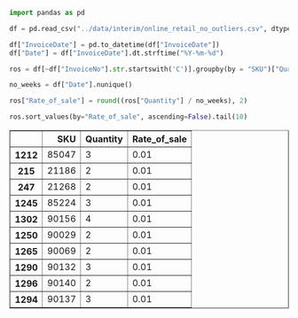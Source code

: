 ```python
import pandas as pd

df = pd.read_csv("../data/interim/online_retail_no_outliers.csv", dtype = {"InvoiceNo": str})
```


```python
df["InvoiceDate"] = pd.to_datetime(df["InvoiceDate"])
df["Date"] = df["InvoiceDate"].dt.strftime("%Y-%m-%d")
```


```python
ros = df[~df["InvoiceNo"].str.startswith('C')].groupby(by = "SKU")["Quantity"].sum().reset_index()

no_weeks = df["Date"].nunique()

ros["Rate_of_sale"] = round((ros["Quantity"] / no_weeks), 2)
```


```python
ros.sort_values(by="Rate_of_sale", ascending=False).tail(10)
```




<div>
<style scoped>
    .dataframe tbody tr th:only-of-type {
        vertical-align: middle;
    }

    .dataframe tbody tr th {
        vertical-align: top;
    }

    .dataframe thead th {
        text-align: right;
    }
</style>
<table border="1" class="dataframe">
  <thead>
    <tr style="text-align: right;">
      <th></th>
      <th>SKU</th>
      <th>Quantity</th>
      <th>Rate_of_sale</th>
    </tr>
  </thead>
  <tbody>
    <tr>
      <th>1212</th>
      <td>85047</td>
      <td>3</td>
      <td>0.01</td>
    </tr>
    <tr>
      <th>215</th>
      <td>21186</td>
      <td>2</td>
      <td>0.01</td>
    </tr>
    <tr>
      <th>247</th>
      <td>21268</td>
      <td>2</td>
      <td>0.01</td>
    </tr>
    <tr>
      <th>1245</th>
      <td>85224</td>
      <td>3</td>
      <td>0.01</td>
    </tr>
    <tr>
      <th>1302</th>
      <td>90156</td>
      <td>4</td>
      <td>0.01</td>
    </tr>
    <tr>
      <th>1250</th>
      <td>90029</td>
      <td>2</td>
      <td>0.01</td>
    </tr>
    <tr>
      <th>1265</th>
      <td>90069</td>
      <td>2</td>
      <td>0.01</td>
    </tr>
    <tr>
      <th>1290</th>
      <td>90132</td>
      <td>3</td>
      <td>0.01</td>
    </tr>
    <tr>
      <th>1296</th>
      <td>90140</td>
      <td>2</td>
      <td>0.01</td>
    </tr>
    <tr>
      <th>1294</th>
      <td>90137</td>
      <td>3</td>
      <td>0.01</td>
    </tr>
  </tbody>
</table>
</div>


